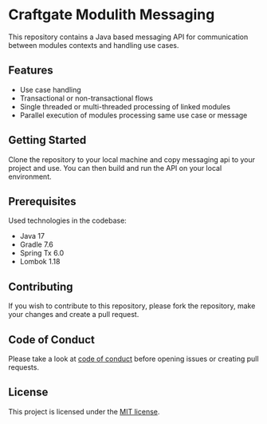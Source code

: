 # Craftgate Modulith Messaging

This repository contains a Java based messaging API for communication between modules contexts and handling use cases.

## Features

* Use case handling
* Transactional or non-transactional flows
* Single threaded or multi-threaded processing of linked modules
* Parallel execution of modules processing same use case or message

## Getting Started

Clone the repository to your local machine and copy messaging api to your project and use. You can then build and run the API on your local environment.

## Prerequisites

Used technologies in the codebase:

* Java 17
* Gradle 7.6
* Spring Tx 6.0
* Lombok 1.18

## Contributing

If you wish to contribute to this repository, please fork the repository, make your changes and create a pull request.

## Code of Conduct

Please take a look at [code of conduct](CODE_OF_CONDUCT.md) before opening issues or creating pull requests.

## License

This project is licensed under the [MIT license](/LICENSE).
